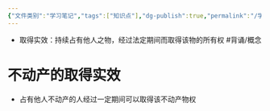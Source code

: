 ```yaml
---
{"文件类别":"学习笔记","tags":["知识点"],"dg-publish":true,"permalink":"/学习笔记/知识点cheese/取得时效/","dgPassFrontmatter":true}
---
```


- 取得实效：持续占有他人之物，经过法定期间而取得该物的所有权 #背诵/概念 
# 不动产的取得实效
- 占有他人不动产的人经过一定期间可以取得该不动产物权